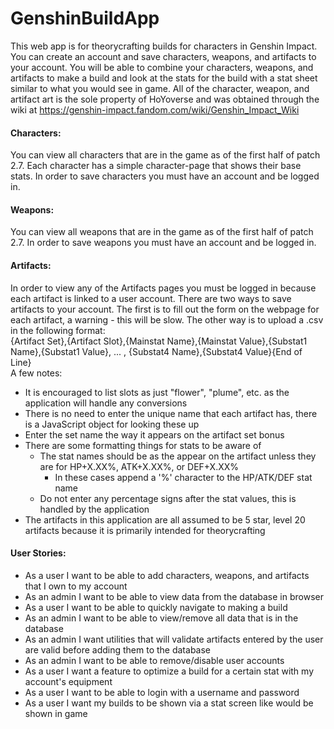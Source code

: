 # GenshinBuildApp

This web app is for theorycrafting builds for characters in Genshin Impact. You can create an account and save characters, weapons,
and artifacts to your account. You will be able to combine your characters, weapons, and artifacts to make a build
and look at the stats for the build with a stat sheet similar to what you would see in game. All of the character, weapon, and artifact
art is the sole property of HoYoverse and was obtained through the wiki at https://genshin-impact.fandom.com/wiki/Genshin_Impact_Wiki <br>

#### Characters:
You can view all characters that are in the game as of the first half of patch 2.7. Each character has a simple character-page
that shows their base stats. In order to save characters you must have an account and be logged in.

#### Weapons:
You can view all weapons that are in the game as of the first half of patch 2.7.
In order to save weapons you must have an account and be logged in.

#### Artifacts: 
In order to view any of the Artifacts pages you must be logged in because each artifact is linked to a user account. 
There are two ways to save artifacts to your account. The first is to fill out the form on the webpage for each artifact, a warning - this will be slow.
The other way is to upload a .csv in the following format:
<br>{Artifact Set},{Artifact Slot},{Mainstat Name},{Mainstat Value},{Substat1 Name},{Substat1 Value}, ... ,
                {Substat4 Name},{Substat4 Value}{End of Line}
<br>
A few notes:
- It is encouraged to list slots as just "flower", "plume", etc. as the application will handle any conversions
- There is no need to enter the unique name that each artifact has, there is a JavaScript object for looking these up
- Enter the set name the way it appears on the artifact set bonus
- There are some formatting things for stats to be aware of
  - The stat names should be as the appear on the artifact unless they are for HP+X.XX%, ATK+X.XX%, or DEF+X.XX%
    - In these cases append a '%' character to the HP/ATK/DEF stat name
  - Do not enter any percentage signs after the stat values, this is handled by the application
- The artifacts in this application are all assumed to be 5 star, level 20 artifacts because it is primarily intended for theorycrafting

#### User Stories:<br>
- As a user I want to be able to add characters, weapons, and artifacts that I own to my account<br>
- As an admin I want to be able to view data from the database in browser<br>
- As a user I want to be able to quickly navigate to making a build<br>
- As an admin I want to be able to view/remove all data that is in the database<br>
- As an admin I want utilities that will validate artifacts entered by the user are valid before adding them to the database<br>
- As an admin I want to be able to remove/disable user accounts<br>
- As a user I want a feature to optimize a build for a certain stat with my account's equipment<br>
- As a user I want to be able to login with a username and password<br>
- As a user I want my builds to be shown via a stat screen like would be shown in game<br>
